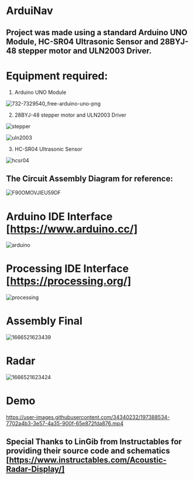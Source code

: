 # ArduiNav
## Project was made using a standard Arduino UNO Module, HC-SR04 Ultrasonic Sensor and 28BYJ-48 stepper motor and ULN2003 Driver.

# Equipment required:

1. Arduino UNO Module

![732-7329540_free-arduino-uno-png](https://user-images.githubusercontent.com/34340232/197388146-eeb1f502-2d32-4b32-b794-95714856c39c.png)

2. 28BYJ-48 stepper motor and ULN2003 Driver

![stepper](https://user-images.githubusercontent.com/34340232/197388179-26b4a469-3521-48dd-9164-bc9cc1ba04df.png)

![uln2003](https://user-images.githubusercontent.com/34340232/197388189-e8c4a854-5219-4f28-a2f4-5da49fe5e7e4.png)

3. HC-SR04 Ultrasonic Sensor

![hcsr04](https://user-images.githubusercontent.com/34340232/197388215-3cbdd237-1907-4502-b22a-c1c60397bbe9.png)

## The Circuit Assembly Diagram for reference:

![F90OMOVJIEU59DF](https://user-images.githubusercontent.com/34340232/197388236-e2e5d79e-b008-4458-be44-7c65535c4978.jpg)

# Arduino IDE Interface [https://www.arduino.cc/]

![arduino](https://user-images.githubusercontent.com/34340232/197388273-e8176fd1-dd95-4a7b-b724-756bb3dee9a7.png)

# Processing IDE Interface [https://processing.org/]

![processing](https://user-images.githubusercontent.com/34340232/197388295-a8b5c7ba-25c7-468a-86d8-d2660e6fefd8.png)

# Assembly Final

![1666521623439](https://user-images.githubusercontent.com/34340232/197388338-b7859981-9753-4fb2-8450-b42283fcee31.jpg)

# Radar 

![1666521623424](https://user-images.githubusercontent.com/34340232/197388425-69c07d4b-8cc8-4dae-b47e-48ad117cf868.jpg)

# Demo 


https://user-images.githubusercontent.com/34340232/197388534-7702a4b3-3e57-4a35-900f-65e872fda876.mp4


## Special Thanks to LinGib from Instructables for providing their source code and schematics [https://www.instructables.com/Acoustic-Radar-Display/]
